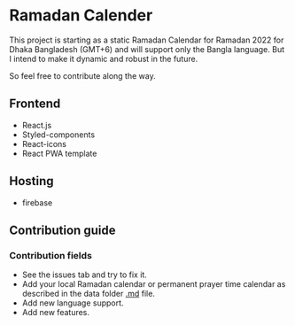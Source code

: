 # Ramadan Calender

This project is starting as a static Ramadan Calendar for Ramadan 2022 for Dhaka Bangladesh (GMT+6) and will support only the Bangla language.
But I intend to make it dynamic and robust in the future.

So feel free to contribute along the way.

## Frontend

- React.js
- Styled-components
- React-icons
- React PWA template 

## Hosting

- firebase

## Contribution guide

### Contribution fields

- See the issues tab and try to fix it.
- Add your local Ramadan calendar or permanent prayer time calendar as described in the data folder [.md](./src/data) file.
- Add new language support.
- Add new features.
